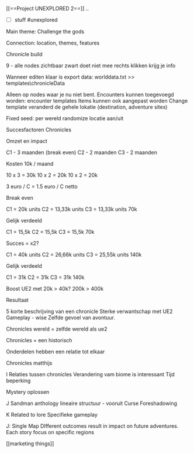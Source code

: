 [[==Project UNEXPLORED 2==]]
..
- [ ] stuff
#unexplored 

Main theme:
Challenge the gods

Connection: location, themes, features

Chronicle build

9 - alle nodes zichtbaar
zwart doet niet mee
rechts klikken krijg je info

Wanneer editen klaar is export data: worlddata.txt >> templates\chronicleData

Alleen op nodes waar je nu niet bent.
Encounters kunnen toegevoegd worden: encounter templates
Items kunnen ook aangepast worden
Change template veranderd de gehele lokatie
(destination, adventure sites)

Fixed seed: per wereld randomize locatie aan/uit

Succesfactoren Chronicles

Omzet en impact

C1 - 3 maanden (break even)
C2 - 2 maanden
C3 - 2 maanden

Kosten 10k / maand

10 x 3 = 30k
10 x 2 = 20k
10 x 2 = 20k

3 euro / C = 1.5 euro / C netto

Break even

C1 = 20k units
C2 = 13,33k units
C3 = 13,33k units
70k

Gelijk verdeeld

C1 = 15,5k
C2 = 15,5k
C3 = 15,5k
70k

Succes = x2?

C1 = 40k units
C2 = 26,66k units
C3 = 25,55k units
140k

Gelijk verdeeld

C1 = 31k
C2 = 31k
C3 = 31k
140k

Boost UE2 met 20k > 40k?
200k > 400k


Resultaat

5 korte beschrijving van een chronicle
Sterke verwantschap met UE2
Gameplay - wise
Zelfde gevoel van avontuur.

Chronicles wereld = zelfde wereld als ue2

Chronicles = een historisch 

Onderdelen hebben een relatie tot elkaar

Chronicles matthijs

I
Relaties tussen chronicles
Verandering vam biome is interessant
Tijd beperking

Mystery oplossen

J
Sandman anthology
lineaire structuur - vooruit
Curse 
Foreshadowing

K
Related to lore
Specifieke gameplay

J: Single Map
DIfferent outcomes result in impact on future adventures.
Each story focus on specific regions

[[marketing things]]
